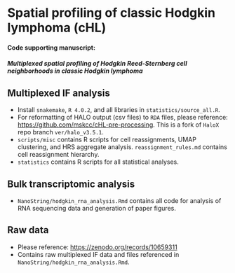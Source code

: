 # Spatial profiling of classic Hodgkin lymphoma (cHL)

#### Code supporting manuscript:
#### *Multiplexed spatial profiling of Hodgkin Reed-Sternberg cell neighborhoods in classic Hodgkin lymphoma*

## Multiplexed IF analysis

- Install `snakemake`, `R 4.0.2`, and all libraries in `statistics/source_all.R`.
- For reformatting of HALO output (csv files) to `RDA` files, please reference: https://github.com/mskcc/cHL-pre-processing. This is a fork of `HaloX` repo branch `ver/halo_v3.5.1`.
- `scripts/misc` contains R scripts for cell reassignments, UMAP clustering, and HRS aggregate analysis. `reassignment_rules.md` contains cell reassignment hierarchy. 
- `statistics` contains R scripts for all statistical analyses.

## Bulk transcriptomic analysis

- `NanoString/hodgkin_rna_analysis.Rmd` contains all code for analysis of RNA sequencing data and generation of paper figures. 

## Raw data

- Please reference: https://zenodo.org/records/10659311
- Contains raw multiplexed IF data and files referenced in `NanoString/hodgkin_rna_analysis.Rmd`.
